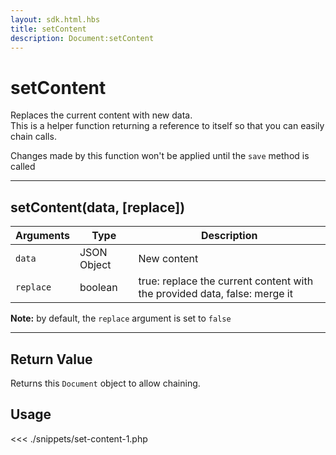 ```yaml
---
layout: sdk.html.hbs
title: setContent
description: Document:setContent
---
```


# setContent

Replaces the current content with new data.  
This is a helper function returning a reference to itself so that you can easily chain calls.

<div class="alert alert-info">
Changes made by this function won't be applied until the <code>save</code> method is called
</div>

---

## setContent(data, [replace])

| Arguments | Type        | Description                                                               |
| --------- | ----------- | ------------------------------------------------------------------------- |
| `data`    | JSON Object | New content                                                               |
| `replace` | boolean     | true: replace the current content with the provided data, false: merge it |

**Note:** by default, the `replace` argument is set to `false`

---

## Return Value

Returns this `Document` object to allow chaining.

## Usage

<<< ./snippets/set-content-1.php
